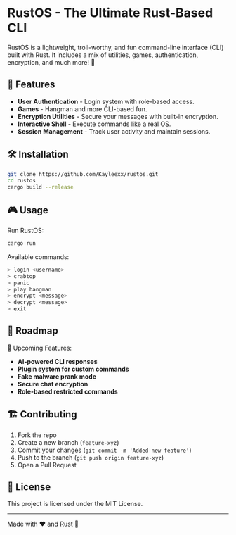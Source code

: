# RustOS - The Ultimate Rust-Based CLI

RustOS is a lightweight, troll-worthy, and fun command-line interface (CLI) built with Rust. It includes a mix of utilities, games, authentication, encryption, and much more! 🦀

## 🚀 Features

- **User Authentication** - Login system with role-based access.
- **Games** - Hangman and more CLI-based fun.
- **Encryption Utilities** - Secure your messages with built-in encryption.
- **Interactive Shell** - Execute commands like a real OS.
- **Session Management** - Track user activity and maintain sessions.

## 🛠 Installation

```sh
git clone https://github.com/Kayleexx/rustos.git
cd rustos
cargo build --release
```

## 🎮 Usage

Run RustOS:
```sh
cargo run
```

Available commands:
```sh
> login <username>
> crabtop
> panic
> play hangman
> encrypt <message>
> decrypt <message>
> exit

```

## 📌 Roadmap

🚧 Upcoming Features:
- **AI-powered CLI responses**
- **Plugin system for custom commands**
- **Fake malware prank mode**
- **Secure chat encryption**
- **Role-based restricted commands**

## 🏗 Contributing

1. Fork the repo
2. Create a new branch (`feature-xyz`)
3. Commit your changes (`git commit -m 'Added new feature'`)
4. Push to the branch (`git push origin feature-xyz`)
5. Open a Pull Request

## 📜 License
This project is licensed under the MIT License.

---
Made with ❤️ and Rust 🦀

